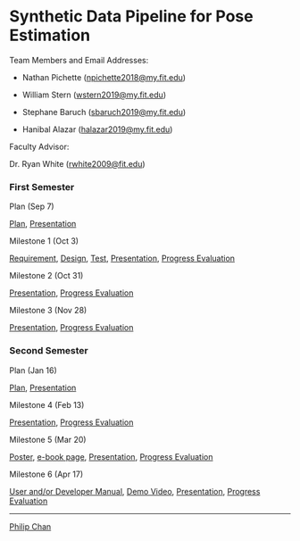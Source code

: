 
# Synthetic Data Pipeline for Pose Estimation

Team Members and Email Addresses:

- Nathan Pichette (npichette2018@my.fit.edu)

- William Stern (wstern2019@my.fit.edu)

- Stephane Baruch (sbaruch2019@my.fit.edu)

- Hanibal Alazar  (halazar2019@my.fit.edu)



Faculty Advisor:

Dr. Ryan White (rwhite2009@fit.edu)

### First Semester

Plan (Sep 7)

[Plan](plan1.pdf), [Presentation](plan1Pres.pdf)

Milestone 1 (Oct 3)

[Requirement](requirement.pdf), [Design](design1.pdf), [Test](test.pdf), [Presentation](Mile1presen.pdf), [Progress Evaluation](eval1.pdf)

Milestone 2 (Oct 31)

[Presentation](Mile2_pres.pdf), [Progress Evaluation](update_doc_2.pdf)

Milestone 3 (Nov 28)

[Presentation](Mile3_pres.pdf), [Progress Evaluation](update_doc_3.pdf)

### Second Semester

Plan (Jan 16)

[Plan](Senior_Proj2_plan.pdf), [Presentation](Senior_Proj_Sem2_Plan.pdf)

Milestone 4 (Feb 13)

[Presentation](Milestone_4_pres.pdf), [Progress Evaluation](update_doc_4.pdf)

Milestone 5 (Mar 20)

[Poster](Senior_Design_Poster.pptx.pdf), [e-book page](ebook_page.pdf), [Presentation](Mile_5_prez.pdf), [Progress Evaluation](update_doc_5.pdf)

Milestone 6 (Apr 17)

[User and/or Developer Manual](https://docs.google.com/document/d/1f2-fRwDwIMu1rQtyr8x-ECNHY79iO-a0F0htBay8L9E/edit?usp=sharing), [Demo Video](demoVideo.mp4), [Presentation](Mile_6_prez.pdf), [Progress Evaluation](update_doc_6-1.pdf)

* * *

[Philip Chan](http://www.cs.fit.edu/~pkc/)
